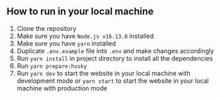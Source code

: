 ## How to run in your local machine

1. Clone the repository
2. Make sure you have `Node.js v16.13.0` installed
3. Make sure you have `yarn` installed
4. Duplicate `.env.example` file into `.env` and make changes accordingly
5. Run `yarn install` in project directory to install all the dependencies
6. Run `yarn prepare:husky`
7. Run `yarn dev` to start the website in your local machine with development mode or `yarn start` to start the website in your local machine with production mode
